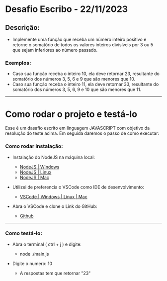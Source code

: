 # Desafio Escribo - 22/11/2023
## Descrição:
- Implemente uma função que receba um número inteiro positivo e retorne o somatório de todos os valores
inteiros divisíveis por 3 ou 5 que sejam inferiores ao número passado.

### Exemplos:
- Caso sua função receba o inteiro 10, ela deve retornar 23, resultante do somatório dos números 3, 5, 6 e
9 que são menores que 10.
- Caso sua função receba o inteiro 11, ela deve retornar 33, resultante do somatório dos números 3, 5, 6, 9
e 10 que são menores que 11.

----------------------------------------------------------------------------------------------------------------

# Como rodar o projeto e testá-lo

Esse é um dasafio escrito em linguagem JAVASCRIPT com objetivo da resolução do teste acima.
Em seguida daremos o passo de como executar:

### Como rodar instalação:

- Instalação do NodeJS na máquina local: 
  - [NodeJS | Windows](https://nodejs.org/dist/v20.10.0/node-v20.10.0-x64.msi) 
  - [NodeJS | Linux](https://nodejs.org/dist/v20.10.0/node-v20.10.0-linux-x64.tar.xz)
  - [NodeJS | Mac](https://nodejs.org/dist/v20.10.0/node-v20.10.0.pkg)

- Utilizei de preferencia o VSCode como IDE de desenvolvimento:
  - [VSCode | Windows | Linux | Mac](https://code.visualstudio.com/download)

- Abra o VSCode e clone o Link do GitHub:
  - [Github](https://github.com/cassiofellipe/teste_escribo_js)
  
  
---------------------------------------------

  ### Como testá-lo:

- Abra o terminal ( ctrl + j ) e digite:
  - node ./main.js

- Digite o numero: 10
  - A respostas tem que retornar "23"

